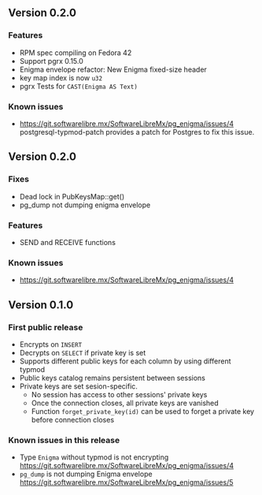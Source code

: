 ## Version 0.2.0

### Features
- RPM spec compiling on Fedora 42
- Support pgrx 0.15.0
- Enigma envelope refactor: New Enigma fixed-size header
- key map index is now `u32`
- pgrx Tests for `CAST(Enigma AS Text)`

### Known issues
- https://git.softwarelibre.mx/SoftwareLibreMx/pg_enigma/issues/4 postgresql-typmod-patch provides a patch for Postgres to fix this issue.


## Version 0.2.0

### Fixes
- Dead lock in PubKeysMap::get() 
- pg_dump not dumping enigma envelope

### Features
- SEND and RECEIVE functions

### Known issues
- https://git.softwarelibre.mx/SoftwareLibreMx/pg_enigma/issues/4


## Version 0.1.0

### First public release
- Encrypts on `INSERT`
- Decrypts on `SELECT` if private key is set
- Supports different public keys for each column by using different typmod
- Public keys catalog remains persistent between sessions
- Private keys are set sesion-specific. 
    - No session has access to other sessions' private keys
    - Once the connection closes, all private keys are vanished
    - Function `forget_private_key(id)` can be used to forget a private key before connection closes

### Known issues in this release
- Type `Enigma` without typmod is not encrypting https://git.softwarelibre.mx/SoftwareLibreMx/pg_enigma/issues/4
- `pg_dump` is not dumping Enigma envelope https://git.softwarelibre.mx/SoftwareLibreMx/pg_enigma/issues/5
